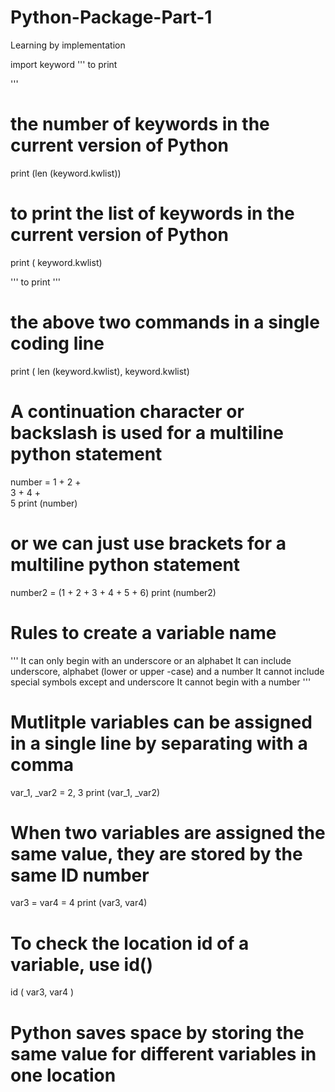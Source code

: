 # Python-Package-Part-1
Learning by implementation

import keyword
'''
  to print
 
'''
# the number of keywords in the current version of Python
print (len (keyword.kwlist))

# to print the list of keywords in the current version of Python
print ( keyword.kwlist)

'''
to print 
'''
# the above two commands in a single coding line
print ( len (keyword.kwlist), keyword.kwlist)

# A continuation character or backslash is used for a multiline python statement
number = 1 + 2 +\
         3 + 4 + \
         5
print (number)
# or we can just use brackets for a multiline python statement
number2 = (1 + 2 +
           3 + 4 + 5 + 6)
print (number2)

# Rules to create a variable name
'''
   It can only begin with an underscore or an alphabet
   It can include underscore, alphabet (lower or upper -case) and a number
   It cannot include special symbols except and underscore
   It cannot begin with a number
 '''
 # Mutlitple variables can be assigned in a single line by separating with a comma
 var_1, _var2 = 2, 3
 print (var_1, _var2)
 
 # When two variables are assigned the same value, they are stored by the same ID number
 var3 = var4 = 4
 print (var3, var4)
 
 # To check the location id of a variable, use id()
 id ( var3, var4 )
 # Python saves space by storing the same value for different variables in one location
 
 
 
 
 
 
